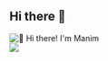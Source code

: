 ## Hi there 👋

<!--
**manimtirkey2000/manimtirkey2000** is a ✨ _special_ ✨ repository because its `README.md` (this file) appears on your GitHub profile.

Here are some ideas to get you started:

- 🔭 I’m currently working on ...
- 🌱 I’m currently learning ...
- 👯 I’m looking to collaborate on ...
- 🤔 I’m looking for help with ...
- 💬 Ask me about ...
- 📫 How to reach me: ...
- 😄 Pronouns: ...
- ⚡ Fun fact: ...
-->

<img src="https://raw.githubusercontent.com/manimtirkey2000/manimtirkey2000/main/👋 Hi there! I'm Manim.gif" alt="👋 Hi there! I'm Manim" title="👋 Hi there! I'm Manim"/>
<div align="justify">

<a href="https://www.linkedin.com/in/manim-tirkey/">
<img src="https://img.shields.io/badge/Linkedin-%231DA1F2.svg?style=for-the-badge&logo=Linkedin&logoColor=white">
</a>
